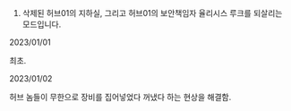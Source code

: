 1. 삭제된 허브01의 지하실, 그리고 허브01의 보안책임자 율리시스 루크를 되살리는 모드입니다.

2023/01/01

최초.

2023/01/02

허브 놈들이 무한으로 장비를 집어넣었다 꺼냈다 하는 현상을 해결함.
